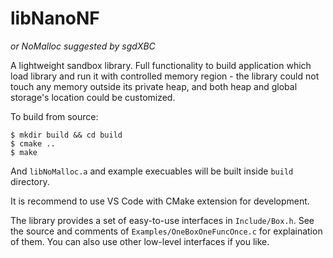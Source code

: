# libNanoNF

*or NoMalloc suggested by sgdXBC*

A lightweight sandbox library. Full functionality to build application which load library and run it with controlled memory region - the library could not touch any memory outside its private heap, and both heap and global storage's location could be customized.

To build from source:

```
$ mkdir build && cd build
$ cmake ..
$ make
```

And `libNoMalloc.a` and example execuables will be built inside `build` directory.

It is recommend to use VS Code with CMake extension for development.

The library provides a set of easy-to-use interfaces in `Include/Box.h`. See the source and comments of `Examples/OneBoxOneFuncOnce.c` for explaination of them. You can also use other low-level interfaces if you like.